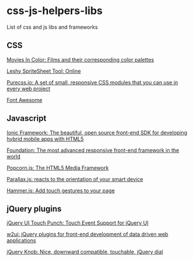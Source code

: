 css-js-helpers-libs
===================

List of css and js libs and frameworks

## CSS
[Movies In Color: Films and their corresponding color palettes](http://moviesincolor.com/)

[Leshy SpriteSheet Tool: Online](http://www.leshylabs.com/apps/sstool/)

[Purecss.io: A set of small, responsive CSS modules that you can use in every web project](http://purecss.io/)

[Font Awesome](http://fortawesome.github.io/Font-Awesome/)

## Javascript
[Ionic Framework: The beautiful, open source front-end SDK for developing hybrid mobile apps with HTML5](http://ionicframework.com/)

[Foundation: The most advanced responsive front-end framework in the world](http://foundation.zurb.com/)

[Popcorn.js: The HTML5 Media Framework](http://popcornjs.org/)

[Parallax.js: reacts to the orientation of your smart device](http://matthew.wagerfield.com/parallax/)

[Hammer.js: Add touch gestures to your page](http://hammerjs.github.io/)


## jQuery plugins
[jQuery UI Touch Punch: Touch Event Support for jQuery UI](http://touchpunch.furf.com/)

[w2ui: jQuery plugins for front-end development of data driven web applications](http://w2ui.com/web/)

[jQuery Knob: Nice, downward compatible, touchable, jQuery dial](http://anthonyterrien.com/knob/)

